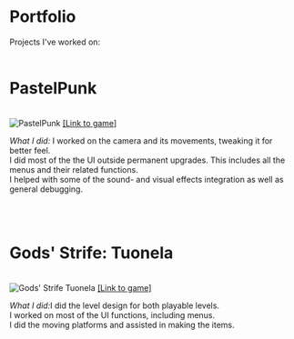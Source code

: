# Portfolio
Projects I've worked on:<br><br>
<h1><b>PastelPunk</b></h1><br>
<img src="https://img.itch.zone/aW1nLzc2MTM0NTkucG5n/original/Umh3Oi.png" alt="PastelPunk">
<a href="https://pastelpunkteam.itch.io/pastelpunk">[Link to game]</a>
<p><i>What I did:</i> I worked on the camera and its movements, tweaking it for better feel.<br> I did most of the the UI outside permanent upgrades. This includes all the menus and their related functions.<br>I helped with some of the sound- and visual effects integration as well as general debugging.</p>
<br><br>
<h1><b>Gods' Strife: Tuonela</b></h1><br>
<img src="https://img.itch.zone/aW1nLzU5MDc2NTUucG5n/original/Zhwqbw.png" alt="Gods' Strife Tuonela">
<a href="https://juho95.itch.io/gods-strife-tuonela">[Link to game]</a>
<p><i>What I did:</i>I did the level design for both playable levels.<br>I worked on most of the UI functions, including menus.<br>I did the moving platforms and assisted in making the items.</p>